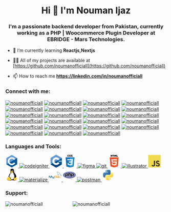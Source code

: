 <h1 align="center">Hi 👋 I'm Nouman Ijaz</h1>
<h3 align="center">I'm a passionate backend developer from Pakistan, currently working as a PHP | Woocommerce Plugin Developer at EBRIDGE - Mars Technologies.</h3>

- 🌱 I’m currently learning **Reactjs,Nextjs**

- 👨‍💻 All of my projects are available at [https://github.com/noumanofficiall](https://github.com/noumanofficiall)

- 📫 How to reach me **https://linkedin.com/in/noumanofficiall**
 

<h3 align="left">Connect with me:</h3>
<p align="left">
<a href="https://codepen.io/noumanofficiall" target="blank"><img align="center" src="https://raw.githubusercontent.com/rahuldkjain/github-profile-readme-generator/master/src/images/icons/Social/codepen.svg" alt="noumanofficiall" height="30" width="40" /></a>
<a href="https://dev.to/noumanofficiall" target="blank"><img align="center" src="https://raw.githubusercontent.com/rahuldkjain/github-profile-readme-generator/master/src/images/icons/Social/devto.svg" alt="noumanofficiall" height="30" width="40" /></a>
<a href="https://twitter.com/noumanofficiall" target="blank"><img align="center" src="https://raw.githubusercontent.com/rahuldkjain/github-profile-readme-generator/master/src/images/icons/Social/twitter.svg" alt="noumanofficiall" height="30" width="40" /></a>
<a href="https://linkedin.com/in/noumanofficiall" target="blank"><img align="center" src="https://raw.githubusercontent.com/rahuldkjain/github-profile-readme-generator/master/src/images/icons/Social/linked-in-alt.svg" alt="noumanofficiall" height="30" width="40" /></a>
<a href="https://stackoverflow.com/users/noumanofficiall" target="blank"><img align="center" src="https://raw.githubusercontent.com/rahuldkjain/github-profile-readme-generator/master/src/images/icons/Social/stack-overflow.svg" alt="noumanofficiall" height="30" width="40" /></a>
<a href="https://codesandbox.com/noumanofficiall" target="blank"><img align="center" src="https://raw.githubusercontent.com/rahuldkjain/github-profile-readme-generator/master/src/images/icons/Social/codesandbox.svg" alt="noumanofficiall" height="30" width="40" /></a>
<a href="https://kaggle.com/noumanofficiall" target="blank"><img align="center" src="https://raw.githubusercontent.com/rahuldkjain/github-profile-readme-generator/master/src/images/icons/Social/kaggle.svg" alt="noumanofficiall" height="30" width="40" /></a>
<a href="https://fb.com/noumanofficiall" target="blank"><img align="center" src="https://raw.githubusercontent.com/rahuldkjain/github-profile-readme-generator/master/src/images/icons/Social/facebook.svg" alt="noumanofficiall" height="30" width="40" /></a>
<a href="https://instagram.com/noumanofficiall" target="blank"><img align="center" src="https://raw.githubusercontent.com/rahuldkjain/github-profile-readme-generator/master/src/images/icons/Social/instagram.svg" alt="noumanofficiall" height="30" width="40" /></a>
<a href="https://dribbble.com/noumanofficiall" target="blank"><img align="center" src="https://raw.githubusercontent.com/rahuldkjain/github-profile-readme-generator/master/src/images/icons/Social/dribbble.svg" alt="noumanofficiall" height="30" width="40" /></a>
<a href="https://www.behance.net/noumanofficiall" target="blank"><img align="center" src="https://raw.githubusercontent.com/rahuldkjain/github-profile-readme-generator/master/src/images/icons/Social/behance.svg" alt="noumanofficiall" height="30" width="40" /></a>
<a href="https://hashnode.com/noumanofficiall" target="blank"><img align="center" src="https://raw.githubusercontent.com/rahuldkjain/github-profile-readme-generator/master/src/images/icons/Social/hashnode.svg" alt="noumanofficiall" height="30" width="40" /></a>
<a href="https://medium.com/noumanofficiall" target="blank"><img align="center" src="https://raw.githubusercontent.com/rahuldkjain/github-profile-readme-generator/master/src/images/icons/Social/medium.svg" alt="noumanofficiall" height="30" width="40" /></a>
<a href="https://www.youtube.com/c/noumanofficiall" target="blank"><img align="center" src="https://raw.githubusercontent.com/rahuldkjain/github-profile-readme-generator/master/src/images/icons/Social/youtube.svg" alt="noumanofficiall" height="30" width="40" /></a>
<a href="https://www.codechef.com/users/noumanofficiall" target="blank"><img align="center" src="https://cdn.jsdelivr.net/npm/simple-icons@3.1.0/icons/codechef.svg" alt="noumanofficiall" height="30" width="40" /></a>
<a href="https://www.hackerrank.com/noumanofficiall" target="blank"><img align="center" src="https://raw.githubusercontent.com/rahuldkjain/github-profile-readme-generator/master/src/images/icons/Social/hackerrank.svg" alt="noumanofficiall" height="30" width="40" /></a>
<a href="https://codeforces.com/profile/noumanofficiall" target="blank"><img align="center" src="https://raw.githubusercontent.com/rahuldkjain/github-profile-readme-generator/master/src/images/icons/Social/codeforces.svg" alt="noumanofficiall" height="30" width="40" /></a>
<a href="https://www.leetcode.com/noumanofficiall" target="blank"><img align="center" src="https://raw.githubusercontent.com/rahuldkjain/github-profile-readme-generator/master/src/images/icons/Social/leet-code.svg" alt="noumanofficiall" height="30" width="40" /></a>
<a href="https://www.hackerearth.com/noumanofficiall" target="blank"><img align="center" src="https://raw.githubusercontent.com/rahuldkjain/github-profile-readme-generator/master/src/images/icons/Social/hackerearth.svg" alt="noumanofficiall" height="30" width="40" /></a>
<a href="https://auth.geeksforgeeks.org/user/noumanofficiall" target="blank"><img align="center" src="https://raw.githubusercontent.com/rahuldkjain/github-profile-readme-generator/master/src/images/icons/Social/geeks-for-geeks.svg" alt="noumanofficiall" height="30" width="40" /></a>
<a href="https://www.topcoder.com/members/noumanofficiall" target="blank"><img align="center" src="https://raw.githubusercontent.com/rahuldkjain/github-profile-readme-generator/master/src/images/icons/Social/topcoder.svg" alt="noumanofficiall" height="30" width="40" /></a>
<a href="https://discord.gg/noumanofficiall" target="blank"><img align="center" src="https://raw.githubusercontent.com/rahuldkjain/github-profile-readme-generator/master/src/images/icons/Social/discord.svg" alt="noumanofficiall" height="30" width="40" /></a>
<a href="/noumanofficiall" target="blank"><img align="center" src="https://raw.githubusercontent.com/rahuldkjain/github-profile-readme-generator/master/src/images/icons/Social/rss.svg" alt="noumanofficiall" height="30" width="40" /></a>
</p>

<h3 align="left">Languages and Tools:</h3>
<p align="left"> <a href="https://www.cprogramming.com/" target="_blank" rel="noreferrer"> <img src="https://raw.githubusercontent.com/devicons/devicon/master/icons/c/c-original.svg" alt="c" width="40" height="40"/> </a> <a href="https://codeigniter.com" target="_blank" rel="noreferrer"> <img src="https://cdn.worldvectorlogo.com/logos/codeigniter.svg" alt="codeigniter" width="40" height="40"/> </a> <a href="https://www.w3schools.com/cpp/" target="_blank" rel="noreferrer"> <img src="https://raw.githubusercontent.com/devicons/devicon/master/icons/cplusplus/cplusplus-original.svg" alt="cplusplus" width="40" height="40"/> </a> <a href="https://www.w3schools.com/css/" target="_blank" rel="noreferrer"> <img src="https://raw.githubusercontent.com/devicons/devicon/master/icons/css3/css3-original-wordmark.svg" alt="css3" width="40" height="40"/> </a> <a href="https://www.figma.com/" target="_blank" rel="noreferrer"> <img src="https://www.vectorlogo.zone/logos/figma/figma-icon.svg" alt="figma" width="40" height="40"/> </a> <a href="https://git-scm.com/" target="_blank" rel="noreferrer"> <img src="https://www.vectorlogo.zone/logos/git-scm/git-scm-icon.svg" alt="git" width="40" height="40"/> </a> <a href="https://www.w3.org/html/" target="_blank" rel="noreferrer"> <img src="https://raw.githubusercontent.com/devicons/devicon/master/icons/html5/html5-original-wordmark.svg" alt="html5" width="40" height="40"/> </a> <a href="https://www.adobe.com/in/products/illustrator.html" target="_blank" rel="noreferrer"> <img src="https://www.vectorlogo.zone/logos/adobe_illustrator/adobe_illustrator-icon.svg" alt="illustrator" width="40" height="40"/> </a> <a href="https://developer.mozilla.org/en-US/docs/Web/JavaScript" target="_blank" rel="noreferrer"> <img src="https://raw.githubusercontent.com/devicons/devicon/master/icons/javascript/javascript-original.svg" alt="javascript" width="40" height="40"/> </a> <a href="https://www.linux.org/" target="_blank" rel="noreferrer"> <img src="https://raw.githubusercontent.com/devicons/devicon/master/icons/linux/linux-original.svg" alt="linux" width="40" height="40"/> </a> <a href="https://materializecss.com/" target="_blank" rel="noreferrer"> <img src="https://raw.githubusercontent.com/prplx/svg-logos/5585531d45d294869c4eaab4d7cf2e9c167710a9/svg/materialize.svg" alt="materialize" width="40" height="40"/> </a> <a href="https://www.mysql.com/" target="_blank" rel="noreferrer"> <img src="https://raw.githubusercontent.com/devicons/devicon/master/icons/mysql/mysql-original-wordmark.svg" alt="mysql" width="40" height="40"/> </a> <a href="https://www.php.net" target="_blank" rel="noreferrer"> <img src="https://raw.githubusercontent.com/devicons/devicon/master/icons/php/php-original.svg" alt="php" width="40" height="40"/> </a> <a href="https://postman.com" target="_blank" rel="noreferrer"> <img src="https://www.vectorlogo.zone/logos/getpostman/getpostman-icon.svg" alt="postman" width="40" height="40"/> </a> <a href="https://www.python.org" target="_blank" rel="noreferrer"> <img src="https://raw.githubusercontent.com/devicons/devicon/master/icons/python/python-original.svg" alt="python" width="40" height="40"/> </a> </p>

<h3 align="left">Support:</h3>
<p><a href="https://www.buymeacoffee.com/noumanofficiall"> <img align="left" src="https://cdn.buymeacoffee.com/buttons/v2/default-yellow.png" height="50" width="210" alt="noumanofficiall" /></a><a href="https://ko-fi.com/noumanofficiall"> <img align="left" src="https://cdn.ko-fi.com/cdn/kofi3.png?v=3" height="50" width="210" alt="noumanofficiall" /></a></p><br><br>
